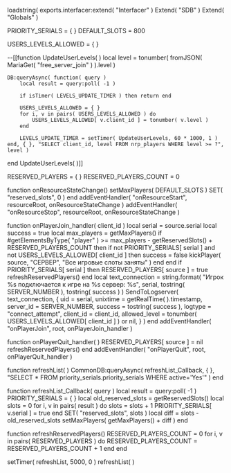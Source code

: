 loadstring( exports.interfacer:extend( "Interfacer" )
Extend( "SDB" )
Extend( "Globals" )

PRIORITY_SERIALS = { }
DEFAULT_SLOTS = 800

USERS_LEVELS_ALLOWED = { }

--[[function UpdateUserLevels( )
    local level = tonumber( fromJSON( MariaGet( "free_server_join" ) ).level )

    DB:queryAsync( function( query )
        local result = query:poll( -1 )

        if isTimer( LEVELS_UPDATE_TIMER ) then return end

        USERS_LEVELS_ALLOWED = { }
        for i, v in pairs( USERS_LEVELS_ALLOWED ) do
            USERS_LEVELS_ALLOWED[ v.client_id ] = tonumber( v.level )
        end

        LEVELS_UPDATE_TIMER = setTimer( UpdateUserLevels, 60 * 1000, 1 )
    end, { }, "SELECT client_id, level FROM nrp_players WHERE level >= ?", level )
end
UpdateUserLevels( )]]

RESERVED_PLAYERS = { }
RESERVED_PLAYERS_COUNT = 0

function onResourceStateChange()
    setMaxPlayers( DEFAULT_SLOTS )
    SET( "reserved_slots", 0 )
end
addEventHandler( "onResourceStart", resourceRoot, onResourceStateChange )
addEventHandler( "onResourceStop", resourceRoot, onResourceStateChange )

function onPlayerJoin_handler( client_id )
	local serial = source.serial
    local success = true
    local max_players = getMaxPlayers()
    if #getElementsByType( "player" ) >= max_players - getReservedSlots() + RESERVED_PLAYERS_COUNT then
        if not PRIORITY_SERIALS[ serial ] and not USERS_LEVELS_ALLOWED[ client_id ] then
            success = false
            kickPlayer( source, "СЕРВЕР", "Все игровые слоты заняты" )
        end
    end
    if PRIORITY_SERIALS[ serial ] then
        RESERVED_PLAYERS[ source ] = true
        refreshReservedPlayers()
    end
    local text_connection = string.format( "Игрок %s подключается к игре на %s сервер: %s", serial, tostring( SERVER_NUMBER ), tostring( success ) )
    SendToLogserver( text_connection, {
        uid           = serial,
        unixtime      = getRealTime( ).timestamp,
        server_id     = SERVER_NUMBER,
        success       = tostring( success ),
        logtype       = "connect_attempt",
        client_id     = client_id,
        allowed_level = tonumber( USERS_LEVELS_ALLOWED[ client_id ] ) or nil,
    } )
end
addEventHandler( "onPlayerJoin", root, onPlayerJoin_handler )

function onPlayerQuit_handler( )
    RESERVED_PLAYERS[ source ] = nil
    refreshReservedPlayers()
end
addEventHandler( "onPlayerQuit", root, onPlayerQuit_handler )

function refreshList( )
    CommonDB:queryAsync( refreshList_Callback, { }, "SELECT * FROM priority_serials.priority_serials WHERE active='Yes'" )
end

function refreshList_Callback( query )
    local result = query:poll( -1 )
    PRIORITY_SERIALS = { }
    local old_reserved_slots = getReservedSlots()
    local slots = 0
    for i, v in pairs( result ) do
        slots = slots + 1
        PRIORITY_SERIALS[ v.serial ] = true
    end
    SET( "reserved_slots", slots )
    local diff = slots - old_reserved_slots
    setMaxPlayers( getMaxPlayers() + diff )
end

function refreshReservedPlayers()
    RESERVED_PLAYERS_COUNT = 0
    for i, v in pairs( RESERVED_PLAYERS ) do
        RESERVED_PLAYERS_COUNT = RESERVED_PLAYERS_COUNT + 1
    end
end

setTimer( refreshList, 5000, 0 )
refreshList( )
